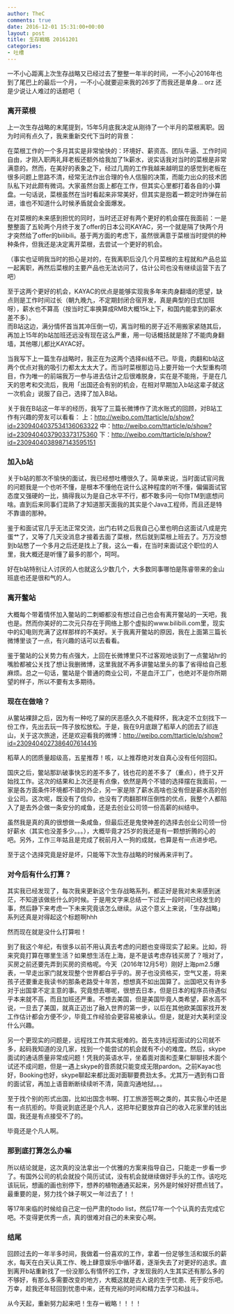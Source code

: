 ```yaml
---
author: TheC
comments: true
date: 2016-12-01 15:31:00+00:00
layout: post
title: 生存戦略 20161201
categories:
- 吐槽
---
```


一不小心距离上次生存战略又已经过去了整整一年半的时间，一不小心2016年也到了尾巴上的最后一个月，一不小心就要迎来我的26岁了而我还是单身... orz 
还是少说让人难过的话题吧（

### 离开菜根

上一次生存战略的末尾提到，15年5月底我决定从刚待了一个半月的菜根离职。因为时间有点久了，我来重新交代下当时的背景：

在菜根工作的一个多月其实是非常愉快的：环境好、薪资高、团队牛逼、工作时间自由，才刚入职两礼拜老板还额外给我加了1k薪水，说实话我对当时的菜根是非常满意的。然而，在美好的表象之下，经过几周的工作我越来越明显的感觉到老板在很多问题上思路不清，经常无法作出合理的令人信服的决策，而能力出众的技术团队私下对此颇有微词。大家虽然台面上都在工作，但其实心里都打着各自的小算盘。一句话说，菜根虽然在当时看起来非常美好，但其实是抱着一颗定时炸弹在前进，谁也不知道什么时候矛盾就会全面爆发。

在对菜根的未来感到担忧的同时，当时还正好有两个更好的机会摆在我面前：一是整整面了五轮两个月终于发了offer的日本公司KAYAC，另一个就是隔了快两个月才突然给了offer的bilibili。基于两方面的考虑下，虽然很满意于菜根当时提供的种种条件，但我还是决定离开菜根，去尝试一个更好的机会。

（事实也证明我当时的担心是对的，在我离职后没几个月菜根的主程就和产品总监一起离职，再然后菜根的主要产品也无法访问了，估计公司也没有继续运营下去了吧）

至于这两个更好的机会，KAYAC的优点是能够实现我多年来肉身翻墙的愿望，缺点则是工作时间过长（朝九晚九，不定期封闭合宿开发，真是典型的日式加班呀），薪水也不算高（按当时汇率换算成RMB大概15k上下，和国内能拿到的薪水差不多）。    
而B站这边，满分情怀首当其冲压倒一切，离当时租的房子近不用搬家紧随其后，再加上15年的b站加班还远没有现在这么严重，用一句话概括就是除了不能肉身翻墙，其他哪儿都比KAYAC好。

当我写下上一篇生存战略时，我正在为这两个选择纠结不已。毕竟，肉翻和b站这两个优点对我的吸引力都太太太大了。而当时菜根那边马上要开始一个大型重构项目，作为唯一的前端我万一参与进去估计之后很难脱身，实在是不能拖，于是在几天的思考和交流后，我用「出国还会有别的机会，在相对早期加入b站这辈子就这一次机会」说服了自己，选择了加入B站。

关于我在B站这一年半的经历，我写了三篇长微博作了流水账式的回顾，对B站工作有兴趣的旁友可以看看：
上：http://weibo.com/ttarticle/p/show?id=2309404037534136063322
中：http://weibo.com/ttarticle/p/show?id=2309404037903373175360
下：http://weibo.com/ttarticle/p/show?id=2309404038987143595151

### 加入b站

关于b站的那次不愉快的面试，我已经想吐槽很久了。简单来说，当时面试官问我的问题我是一个也听不懂，是根本不懂他在说什么这种程度的听不懂，偏偏面试官态度又强硬的一比，搞得我以为是自己水平不行，都不敢多问一句你TM到底想问啥。直到后来同事们混熟了才知道那天面我的其实是个Java工程师，而且还是特不靠谱的那种。

鉴于和面试官几乎无法正常交流，出门右转之后我自己心里也明白这面试八成是完蛋艹了，又等了几天没消息才接着去面了菜根，然后就到菜根上班去了。万万没想到b站憋了一个多月之后还是找上了我，这么一看，在当时来面试这个职位的人里，我大概还是听懂了最多的那个，呵呵。

好在b站特别让人讨厌的人也就这么少数几个，大多数同事哪怕是陈睿带来的金山班底也还是很和气的人。

### 离开鳖站

大概每个带着情怀加入鳖站的二刺螈都没有想过自己也会有离开鳖站的一天吧，我也是。然而你美好的二次元只存在于网络上那个虚拟的www.bilibili.com里，现实中的幻电则充满了这样那样的不美好。关于我离开鳖站的原因，我在上面第三篇长微博里谈了一点，有兴趣的话可以去看看。

鉴于鳖站的公关势力有点强大，上回在长微博里只不过客观地谈到了一点鳖站hr的嘴脸都被公关找了想让我删微博，这里我就不再多讲鳖站里头的事了省得给自己惹麻烦。总之一句话，鳖站是个普通的商业公司，不是血汗工厂，也绝对不是你所期望的样子，所以不要有太多期待。

### 现在在做啥？

从鳖站裸辞之后，因为有一种吃了屎的厌恶感久久不能释怀，我决定不立刻找下一份工作，先出去玩一阵子放松放松。于是，我在9月底跟了稻草人的团去了祁连山，关于这次旅途，还是欢迎看我的微博：http://weibo.com/ttarticle/p/show?id=2309404027386407614416

稻草人的团质量超级高，五星推荐！咳，以上推荐绝对发自真心没有任何回扣。

国庆之后，鳖站那趴破事快忘的差不多了，钱也花的差不多了（重点），终于又开始找工作。这次的结果和上次还是有点像，依然是两个不错的选择摆在我面前，一家是各方面条件环境都不错的外企，另一家是除了薪水高啥也没有但是薪水高的创业公司。这次呢，既没有了信仰，也没有了肉翻那样压倒性的优点，我整个人都陷入了是去外企做一条安分的咸鱼，还是去创业公司领一份高薪的纠结中。

虽然我是真的真的很想做一条咸鱼，但最后还是鬼使神差的选择去创业公司领一份好薪水（其实也没差多少。。。），大概毕竟才25岁的我还是有一颗想折腾的心的吧。另外，工作三年姑且是完成了税前月入一狗的成就，也算是有一点进步吧。

至于这个选择究竟是好是坏，只能等下次生存战略的时候再来评判了。

### 对今后有什么打算？

其实我已经发现了，每次我来更新这个生存战略系列，都正好是我对未来感到迷茫，不知道该做些什么的时候。于是用文字来总结一下过去一段时间已经发生的事，然后静下来考虑一下未来究竟该怎么继续。从这个意义上来说，「生存战略」系列还真是对得起这个标题啊hhh

然而现在就是没什么打算啦！

到了我这个年纪，有很多以前不用认真去考虑的问题也变得现实了起来。比如，将来究竟打算在哪里生活？如果想生活在上海，是不是该考虑存钱买房了？哦对了，买房之前还要先弄到买房的资格呢。今天（2016年12月5号）刚好上海pm2.5爆表，一早走出家门就发现整个世界都白乎乎的。房子也没资格买，空气又差，将来孩子还要重走我读书的那条老路受十年苦，想想真不如出国算了。出国吧又有许多对于出国拿不定主意的事。究竟想去哪呢，很想去日本，但是日本的程序员待遇似乎本来就不高，而且加班还严重。不想去美国，但是美国毕竟人类希望，薪水高不说，一旦去了美国，就真正迈出了融入世界的第一步，以后在其他欧美国家找开发工作估计都会方便不少，毕竟工作经验会更容易被承认。但是，就是对大美利坚没什么兴趣。

另一个更现实的问题是，远程找工作其实挺难的。首先支持远程面试的公司就不多，起码我知道的没几家，找到一个能尝试的机会就有不小的难度。然后，skype面试的通话质量非常成问题！凭我的英语水平，坐着面对面和歪果仁聊聊技术面个试还不成问题，但是一遇上skype的音质就只能变成无限pardon。之前Kayac也好，Booking也好，skype聊起来都比面对面聊要费劲太多。尤其万一遇到有口音的面试官，再加上语音断断续续听不清，简直沟通地狱。。。

至于找个别的形式出国，比如出国念书啊、打工旅游签啊之类的，其实我心中还是有一点抗拒的。毕竟说到底还是个凡人，这把年纪要放弃自己的收入花家里的钱出国，我还是有点接受不了的。

毕竟还是个凡人啊。

### 那到底打算怎么办嘛

所以结论就是，这次真的没法拿出一个优雅的方案来指导自己，只能走一步看一步了。有国外公司的机会就投个简历试试，没有机会就继续做好手头的工作。该吃吃该玩玩，想画的画也别停下，想养的植物通通买起来，另外是时候好好攒点钱了。最重要的是，努力找个妹子啊又一年过去了！！

等17年来临的时候给自己定一份严肃的todo list，然后17年一个个认真的去完成它吧。不变得更优秀一点，真的很难对自己的未来安心啊。

### 结尾

回顾过去的一年半多时间，我做着一份喜欢的工作，拿着一份足够生活和娱乐的薪水，每天在白天认真工作、晚上肆意娱乐中循环着，逐渐失去了对更好的追求。直到离开b站重新找了一份没那么有情怀的工作，才发现我的人生其实还有那么多的不够好，有那么多需要改变的地方，大概这就是古人说的生于忧患、死于安乐吧。万幸，趁我还年轻回到忧患中来，还有充裕的时间和精力去学习和战斗。

从今天起，重新努力起来吧！生存ー戦略！！！！


